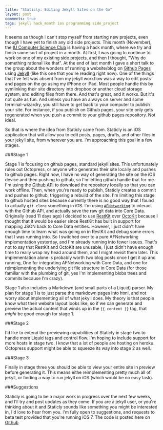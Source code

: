 ```yaml
---
title: "Staticly: Editing Jekyll Sites on the Go" 
layout: post
comments: true
tags: jekyll hack_month ios programming side_project
---
```


It seems as though I can't stop myself from starting new projects, even though I have yet to finish any old side projects. This month (November), the [IU Computer Science Club](http://csclub.soic.indiana.edu) is having a hack month, where we try and finish some sort of project in a month. At first, I was going to continue to work on one of my existing side projects, and then I thought, "Why do something rational like that". 
At the end of last month I gave a short talk to the group about the wonders of running a website/blog on [Github Pages](www.pages.github.com) using [Jekyll](www.jekyllrb.com) (like this one that you're reading right now). One of the things that I've felt was absent from my jekyll workflow was a way to edit posts and pages on the go using my iPhone or iPad. Most people handle this by symlinking their site directory into dropbox or another cloud storage system, and editing files from there. And that's great, and it works. But it's not quite as fun. And unless you have an always on server and some terminal-wizardry, you still have to get back to your computer to publish your site. For instance, if you publish on Github pages, your site only gets regenerated when you push a commit to your github pages repository. Not ideal.

So that is where the idea from Staticly came from. Staticly is an iOS application that will allow you to edit posts, pages, drafts, and other files in your jekyll site, from wherever you are. I'm approaching this goal in a few stages.

###Stage 1

Stage 1 is focusing on github pages, standard jekyll sites. This unfortunately rules out Octopress, or anyone who generates their site locally and pushes to github pages. Right now, I have no way of generating the site on the iOS device and then pushing to github, so I'm letting github handle that for me. I'm using the [Github API](http://developer.github.com) to download the repository locally so that you can work offline. Then, when you're ready to publish, Staticly creates a commit and pushes to github, triggering a rebuild of the site. I'm limiting this stage to github hosted sites because currently there is no good way that I found to actually `git clone` something in iOS. I'm using [`AFNetworking`](afnetworking.com) to interact with the Github API, and actually save the raw git data into Core Data. 
Originally (read 11 days ago) I decided to use [RestKit](http://restkit.org) over [OctoKit](http://octokit.github.io) because I thought that it would be easier since RestKit has built in support for mapping JSON back to Core Data entities. However, I just didn't have enough time to learn what was going on in RestKit and debug some errors that I was running into. So I switched over to a pure AFNetworking implementation yesterday, and I'm already running into fewer issues. That's not to say that RestKit and OctoKit are unusable, I just didn't have enough time to really wrap my head around them, and I might revisit them later. This implementation alone is probably worth two blog posts once I get it up and running, One for integrating AFNetworking with Core Data, and one for reimplementing the underlying git file structure in Core Data (for those familiar with the plumbing of git, yes I'm implementing blobs trees and commits because I'm crazy).

Stage 1 also includes a Markdown (and small parts of a Liquid) parser. My plan for stage 1 is to just parse the markdown pages into html, and not worry about implementing all of what jekyll does. My theory is that people know what their website layout looks like, so if we can generate and preview the actual content that winds up in the `{{ content }}` tag, that *might* be good enough for stage 1.

###Stage 2

I'd like to extend the previewing capabilities of Staticly in stage two to handle more Liquid tags and control flow. I'm hoping to include support for more hosts in stage two. I know that a lot of people are hosting on heroku. Octopress support might be able to squeeze its way into stage 2 as well.

###Stage 3

Finally in stage three you should be able to view your entire site in preview before generating it. This means eithe reimplementing pretty much all of jekyll, or finding a way to run jekyll on iOS (which would be no easy task). 

###Suggestions

Staticly is going to be a major work in progress over the next few weeks, and I'll try and post updates as they come. If you are a jekyll user, or you're thinking about it and Staticly sounds like something you might be interested in, I'd love to hear from you. I'm fully open to suggestions, and requests to beta test provided that you're running iOS 7. The code is posted here on [Github](www.github.com/bringel/staticly)